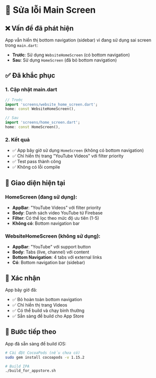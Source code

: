 # 🔧 Sửa lỗi Main Screen

## ❌ Vấn đề đã phát hiện

App vẫn hiển thị bottom navigation (sidebar) vì đang sử dụng sai screen trong `main.dart`:

- **Trước**: Sử dụng `WebsiteHomeScreen` (có bottom navigation)
- **Sau**: Sử dụng `HomeScreen` (đã bỏ bottom navigation)

## ✅ Đã khắc phục

### 1. Cập nhật main.dart
```dart
// Trước
import 'screens/website_home_screen.dart';
home: const WebsiteHomeScreen(),

// Sau  
import 'screens/home_screen.dart';
home: const HomeScreen(),
```

### 2. Kết quả
- ✅ App bây giờ sử dụng `HomeScreen` (không có bottom navigation)
- ✅ Chỉ hiển thị trang "YouTube Videos" với filter priority
- ✅ Test pass thành công
- ✅ Không có lỗi compile

## 📱 Giao diện hiện tại

### HomeScreen (đang sử dụng):
- **AppBar**: "YouTube Videos" với filter priority
- **Body**: Danh sách video YouTube từ Firebase
- **Filter**: Có thể lọc theo mức độ ưu tiên (1-5)
- **Không có**: Bottom navigation bar

### WebsiteHomeScreen (không sử dụng):
- **AppBar**: "YouTube" với support button
- **Body**: Tabs (live, channel) với content
- **Bottom Navigation**: 4 tabs với external links
- **Có**: Bottom navigation bar (sidebar)

## 🎯 Xác nhận

App bây giờ đã:
- ✅ Bỏ hoàn toàn bottom navigation
- ✅ Chỉ hiển thị trang Videos
- ✅ Có thể build và chạy bình thường
- ✅ Sẵn sàng để build cho App Store

## 🚀 Bước tiếp theo

App đã sẵn sàng để build iOS:
```bash
# Cài đặt CocoaPods (nếu chưa có)
sudo gem install cocoapods -v 1.15.2

# Build IPA
./build_for_appstore.sh
```
